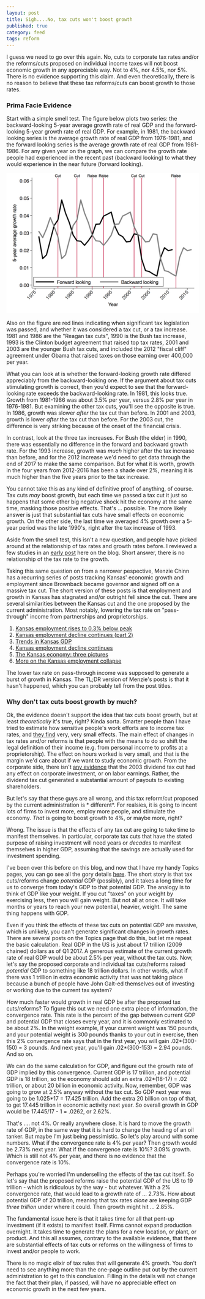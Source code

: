 ```yaml
---
layout: post
title: Sigh....No, tax cuts won't boost growth
published: true
category: feed
tags: reform
---
```


I guess we need to go over this again. No, cuts to corporate tax rates and/or the reforms/cuts proposed on individual income taxes will not boost economic growth in any appreciable way. Not to 4%, nor 4.5%, nor 5%. There is no evidence supporting this claim. And even theoretically, there is no reason to believe that these tax reforms/cuts can boost growth to those rates.

### Prima Facie Evidence
Start with a simple smell test. The figure below plots two series: the backward-looking 5-year average growth rate of real GDP and the forward-looking 5-year growth rate of real GDP. For example, in 1981, the backward looking series is the average growth rate of real GDP from 1976-1981, and the forward looking series is the average growth rate of real GDP from 1981-1986. For any given year on the graph, we can compare the growth rate people had experienced in the recent past (backward looking) to what they would experience in the near future (forward looking).

![Growth and Taxes](/assets/fig_growth_tax.png)

Also on the figure are red lines indicating when significant tax legislation was passed, and whether it was considered a tax cut, or a tax increase. 1981 and 1986 are the "Reagan tax cuts", 1990 is the Bush tax increase, 1993 is the Clinton budget agreement that raised top tax rates, 2001 and 2003 are the younger Bush tax cuts, and included the 2012 "fiscal cliff" agreement under Obama that raised taxes on those earning over 400,000 per year. 

What you can look at is whether the forward-looking growth rate differed appreciably from the backward-looking one. If the argument about tax cuts stimulating growth is correct, then you'd expect to see that the forward-looking rate exceeds the backward-looking rate. In 1981, this looks true. Growth from 1981-1986 was about 3.5% per year, versus 2.8\% per year in 1976-1981. But examining the other tax cuts, you'll see the opposite is true. In 1986, growth was slower *after* the tax cut than before. In 2001 and 2003, growth is lower *after* the tax cut than before. For the 2003 cut, the difference is very striking because of the onset of the financial crisis. 

In contrast, look at the three tax increases. For Bush (the elder) in 1990, there was essentially no difference in the forward and backward growth rate. For the 1993 increase, growth was *much* higher after the tax increase than before, and for the 2012 increase we'd need to get data through the end of 2017 to make the same comparison. But for what it is worth, growth in the four years from 2012-2016 has been a shade over 2%, meaning it is much higher than the five years prior to the tax increase. 

You cannot take this as any kind of definitive proof of anything, of course. Tax cuts *may* boost growth, but each time we passed a tax cut it just so happens that some other big negative shock hit the economy at the same time, masking those positive effects. That's ... possible. The more likely answer is just that substantial tax cuts have small effects on economic growth. On the other side, the last time we averaged 4% growth over a 5-year period was the late 1990's, right after the tax increase of 1993. 

Aside from the smell test, this isn't a new question, and people have picked around at the relationship of tax rates and growth rates before. I reviewed a few studies in an [early post](https://growthecon.com/blog/taxes-and-growth/) here on the blog. Short answer, there is no relationship of the tax rate to the growth. 

Taking this same question on from a narrower pespective, Menzie Chinn has a recurring series of posts tracking Kansas' economic growth and employment since Brownback became governor and signed off on a massive tax cut. The short version of these posts is that employment and growth in Kansas has stagnated and/or outright fell since the cut. There are several similarities between the Kansas cut and the one proposed by the current administration. Most notably, lowering the tax rate on "pass-through" income from partnerships and proprietorships. 

1. [Kansas employment rises to 0.3% below peak](http://econbrowser.com/archives/2017/04/kansas-employment-rises-to-0-3-below-previous-peak)
2. [Kansas employment decline continues (part 2)](http://econbrowser.com/archives/2017/03/kansas-employment-decline-continues-2)
3. [Trends in Kansas GDP](http://econbrowser.com/archives/2016/12/trends-in-kansas-gdp)
4. [Kansas employment decline continues](http://econbrowser.com/archives/2016/12/kansas-employment-decline-continues)
5. [The Kansas economy: three pictures](http://econbrowser.com/archives/2016/10/the-kansas-economy-three-pictures)
6. [More on the Kansas employment collapse](http://econbrowser.com/archives/2016/10/more-on-the-kansas-employment-collapse)

The lower tax rate on pass-through income was supposed to generate a burst of growth in Kansas. The TL;DR version of Menzie's posts is that it hasn't happened, which you can probably tell from the post titles.

### Why don't tax cuts boost growth by much?
Ok, the evidence doesn't support the idea that tax cuts boost growth, but at least *theoretically* it's true, right? Kinda sorta. Smarter people than I have tried to estimate how sensitive people's work efforts are to income tax rates, and [they find](https://eml.berkeley.edu/~saez/saez-slemrod-giertzJEL12.pdf) very, very small effects. The main effect of changes in tax rates and/or reforms is that people with the means to do so shift the legal definition of their income (e.g. from personal income to profits at a proprietorship). The effect on hours worked is very small, and that is the margin we'd care about if we want to study economic growth. From the corporate side, there isn't [any evidence](https://eml.berkeley.edu/~yagan/DividendTax.pdf) that the 2003 dividend tax cut had any effect on corporate investment, or on labor earnings. Rather, the dividend tax cut generated a substantial amount of payouts to existing shareholders.

But let's say that these guys are all wrong, and *this* tax reform/cut proposed by the current administration is * different*. For realsies, it is going to incent lots of firms to invest more, employ more people, and stimulate the economy. *That* is going to boost growth to 4%, or maybe more, right? 

Wrong. The issue is that the effects of any tax cut are going to take time to manifest themselves. In particular, corporate tax cuts that have the stated purpose of raising investment will need years or *decades* to manifest themselves in higher GDP, assuming that the savings are actually used for investment spending.

I've been over this before on this blog, and now that I have my handy Topics pages, you can go see all the gory details [here](https://growthecon.com/blog/Converge-Reform/). The short story is that tax cuts/reforms change *potential* GDP (possibly), and it takes a long time for us to converge from today's GDP to that potential GDP. The analogy is to think of GDP like your weight. If you cut "taxes" on your weight by exercising less, then you will gain weight. But not all at once. It will take months or years to reach your new potential, heavier, weight. The same thing happens with GDP. 

Even if you think the effects of these tax cuts on potential GDP are massive, which is unlikely, you can't generate significant changes in growth rates. There are several posts on the Topics page that do this, but let me repeat the basic calculation. Real GDP in the US is just about 17 trillion (2009 chained) dollars as of Q1 2017. A generous estimate of the current growth rate of real GDP would be about 2.5% per year, without the tax cuts. Now, let's say the proposed corporate and individual tax cuts/reforms raised *potential* GDP to something like 18 trillion dollars. In other words, what if there was 1 trillion in extra economic activity that was not taking place because a bunch of people have John Galt-ed themselves out of investing or working due to the current tax system? 

How much faster would growth in real GDP be after the proposed tax cuts/reforms? To figure this out we need one extra piece of information, the convergence rate. This rate is the percent of the gap between current GDP and potential GDP that closes every year, and it is commonly estimated to be about 2%. In the weight example, if your current weight was 150 pounds, and your potential weight is 300 pounds thanks to your cut in exercise, then this 2% convergence rate says that in the first year, you will gain .02*(300-150) = 3 pounds. And next year, you'll gain .02*(300-153) = 2.94 pounds. And so on.

We can do the same calculation for GDP, and figure out the growth rate of GDP implied by this convergence. Current GDP is 17 trillion, and potential GDP is 18 trillion, so the economy should add an extra .02*(18-17) = .02 trillion, or about 20 billion in economic activity. Now, remember, GDP was going to grow at 2.5% anyway without the tax cut. So GDP next year was going to be 1.025*17 = 17.425 trillion. Add the extra 20 billion on top of that, to get 17.445 trillion in economic activity next year. So overall growth in GDP would be 17.445/17 - 1 = .0262, or 2.62%. 

That's .... not 4%. Or really anywhere close. It is hard to move the growth rate of GDP, in the same way that it is hard to change the heading of an oil tanker. But maybe I'm just being pessimistic. So let's play around with some numbers. What if the convergence rate is 4% per year? Then growth would be 2.73% next year. What if the convergence rate is 10%? 3.09% growth. Which is still not 4% per year, and there is no evidence that the convergence rate is 10%. 

Perhaps you're worried I'm underselling the effects of the tax cut itself. So let's say that the proposed reforms raise the potential GDP of the US to 19 trillion - which is ridiculous by the way - but whatever. With a 2% convergence rate, that would lead to a growth rate of ... 2.73%. How about potential GDP of 20 trillion, meaning that tax rates *alone* are keeping GDP *three trillion* under where it could. Then growth might hit ... 2.85%. 

The fundamental issue here is that it takes time for all that pent-up investment (if it exists) to manifest itself. Firms cannot expand production overnight. It takes time to generate the plans for a new location, or plant, or product. And this all assumes, contrary to the available evidence, that there are substantial effects of tax cuts or reforms on the willingness of firms to invest and/or people to work.

There is no magic elixir of tax rules that will generate 4% growth. You don't need to see anything more than the one-page outline put out by the current administration to get to this conclusion. Filling in the details will not change the fact that their plan, if passed, will have no appreciable effect on economic growth in the next few years. 


